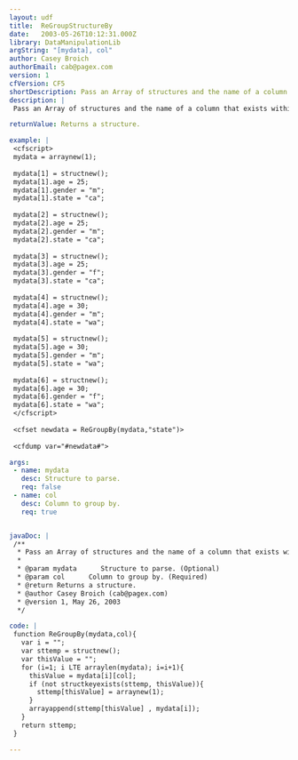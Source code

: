 ```yaml
---
layout: udf
title:  ReGroupStructureBy
date:   2003-05-26T10:12:31.000Z
library: DataManipulationLib
argString: "[mydata], col"
author: Casey Broich
authorEmail: cab@pagex.com
version: 1
cfVersion: CF5
shortDescription: Pass an Array of structures and the name of a column that exists within each, and it will create a Grouped &quot;Structure of Array of Structures&quot;.
description: |
 Pass an Array of structures and the name of a column that exists within each, and it will create a Grouped &quot;Structure of Array of Structures&quot;.

returnValue: Returns a structure.

example: |
 <cfscript>
 mydata = arraynew(1);
 
 mydata[1] = structnew();
 mydata[1].age = 25;
 mydata[1].gender = "m";
 mydata[1].state = "ca";
 
 mydata[2] = structnew();
 mydata[2].age = 25;
 mydata[2].gender = "m";
 mydata[2].state = "ca";
 
 mydata[3] = structnew();
 mydata[3].age = 25;
 mydata[3].gender = "f";
 mydata[3].state = "ca";
 
 mydata[4] = structnew();
 mydata[4].age = 30;
 mydata[4].gender = "m";
 mydata[4].state = "wa";
 
 mydata[5] = structnew();
 mydata[5].age = 30;
 mydata[5].gender = "m";
 mydata[5].state = "wa";
 
 mydata[6] = structnew();
 mydata[6].age = 30;
 mydata[6].gender = "f";
 mydata[6].state = "wa";
 </cfscript>
 
 <cfset newdata = ReGroupBy(mydata,"state")>
 
 <cfdump var="#newdata#">

args:
 - name: mydata
   desc: Structure to parse.
   req: false
 - name: col
   desc: Column to group by.
   req: true


javaDoc: |
 /**
  * Pass an Array of structures and the name of a column that exists within each, and it will create a Grouped &quot;Structure of Array of Structures&quot;.
  * 
  * @param mydata      Structure to parse. (Optional)
  * @param col      Column to group by. (Required)
  * @return Returns a structure. 
  * @author Casey Broich (cab@pagex.com) 
  * @version 1, May 26, 2003 
  */

code: |
 function ReGroupBy(mydata,col){
   var i = "";
   var sttemp = structnew();
   var thisValue = "";
   for (i=1; i LTE arraylen(mydata); i=i+1){
     thisValue = mydata[i][col];
     if (not structkeyexists(sttemp, thisValue)){
       sttemp[thisValue] = arraynew(1);
     }
     arrayappend(sttemp[thisValue] , mydata[i]);
   }
   return sttemp;
 }

---
```


